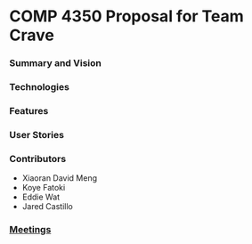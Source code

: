 # COMP 4350 Proposal for Team Crave

### Summary and Vision


### Technologies


### Features


### User Stories

### Contributors
- Xiaoran David Meng
- Koye Fatoki
- Eddie Wat
- Jared Castillo

### [Meetings](meetings.md)

